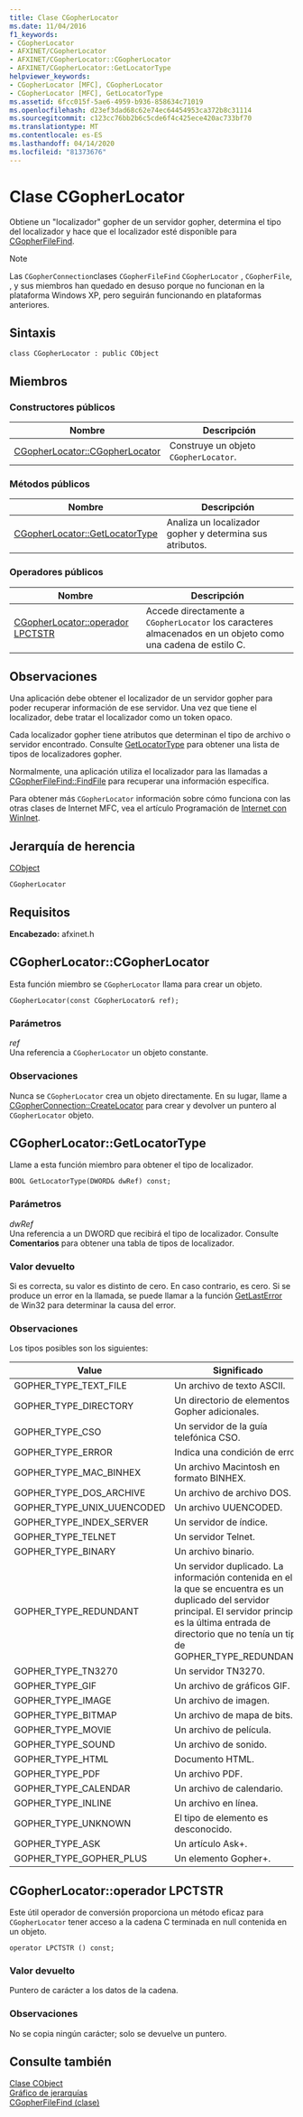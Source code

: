 ```yaml
---
title: Clase CGopherLocator
ms.date: 11/04/2016
f1_keywords:
- CGopherLocator
- AFXINET/CGopherLocator
- AFXINET/CGopherLocator::CGopherLocator
- AFXINET/CGopherLocator::GetLocatorType
helpviewer_keywords:
- CGopherLocator [MFC], CGopherLocator
- CGopherLocator [MFC], GetLocatorType
ms.assetid: 6fcc015f-5ae6-4959-b936-858634c71019
ms.openlocfilehash: d23ef3dad68c62e74ec64454953ca372b8c31114
ms.sourcegitcommit: c123cc76bb2b6c5cde6f4c425ece420ac733bf70
ms.translationtype: MT
ms.contentlocale: es-ES
ms.lasthandoff: 04/14/2020
ms.locfileid: "81373676"
---
```

# <a name="cgopherlocator-class"></a>Clase CGopherLocator

Obtiene un "localizador" gopher de un servidor gopher, determina el tipo del localizador y hace que el localizador esté disponible para [CGopherFileFind](../../mfc/reference/cgopherfilefind-class.md).

> [!NOTE]
> Las `CGopherConnection`clases `CGopherFileFind` `CGopherLocator` , `CGopherFile`, , y sus miembros han quedado en desuso porque no funcionan en la plataforma Windows XP, pero seguirán funcionando en plataformas anteriores.

## <a name="syntax"></a>Sintaxis

```
class CGopherLocator : public CObject
```

## <a name="members"></a>Miembros

### <a name="public-constructors"></a>Constructores públicos

|Nombre|Descripción|
|----------|-----------------|
|[CGopherLocator::CGopherLocator](#cgopherlocator)|Construye un objeto `CGopherLocator`.|

### <a name="public-methods"></a>Métodos públicos

|Nombre|Descripción|
|----------|-----------------|
|[CGopherLocator::GetLocatorType](#getlocatortype)|Analiza un localizador gopher y determina sus atributos.|

### <a name="public-operators"></a>Operadores públicos

|Nombre|Descripción|
|----------|-----------------|
|[CGopherLocator::operador LPCTSTR](#operator_lpctstr)|Accede directamente a `CGopherLocator` los caracteres almacenados en un objeto como una cadena de estilo C.|

## <a name="remarks"></a>Observaciones

Una aplicación debe obtener el localizador de un servidor gopher para poder recuperar información de ese servidor. Una vez que tiene el localizador, debe tratar el localizador como un token opaco.

Cada localizador gopher tiene atributos que determinan el tipo de archivo o servidor encontrado. Consulte [GetLocatorType](#getlocatortype) para obtener una lista de tipos de localizadores gopher.

Normalmente, una aplicación utiliza el localizador para las llamadas a [CGopherFileFind::FindFile](../../mfc/reference/cgopherfilefind-class.md#findfile) para recuperar una información específica.

Para obtener más `CGopherLocator` información sobre cómo funciona con las otras clases de Internet MFC, vea el artículo Programación de [Internet con WinInet](../../mfc/win32-internet-extensions-wininet.md).

## <a name="inheritance-hierarchy"></a>Jerarquía de herencia

[CObject](../../mfc/reference/cobject-class.md)

`CGopherLocator`

## <a name="requirements"></a>Requisitos

**Encabezado:** afxinet.h

## <a name="cgopherlocatorcgopherlocator"></a><a name="cgopherlocator"></a>CGopherLocator::CGopherLocator

Esta función miembro se `CGopherLocator` llama para crear un objeto.

```
CGopherLocator(const CGopherLocator& ref);
```

### <a name="parameters"></a>Parámetros

*ref*<br/>
Una referencia a `CGopherLocator` un objeto constante.

### <a name="remarks"></a>Observaciones

Nunca se `CGopherLocator` crea un objeto directamente. En su lugar, llame a [CGopherConnection::CreateLocator](../../mfc/reference/cgopherconnection-class.md#createlocator) para crear y devolver un puntero al `CGopherLocator` objeto.

## <a name="cgopherlocatorgetlocatortype"></a><a name="getlocatortype"></a>CGopherLocator::GetLocatorType

Llame a esta función miembro para obtener el tipo de localizador.

```
BOOL GetLocatorType(DWORD& dwRef) const;
```

### <a name="parameters"></a>Parámetros

*dwRef*<br/>
Una referencia a un DWORD que recibirá el tipo de localizador. Consulte **Comentarios** para obtener una tabla de tipos de localizador.

### <a name="return-value"></a>Valor devuelto

Si es correcta, su valor es distinto de cero. En caso contrario, es cero. Si se produce un error en la llamada, se puede llamar a la función [GetLastError](/windows/win32/api/errhandlingapi/nf-errhandlingapi-getlasterror) de Win32 para determinar la causa del error.

### <a name="remarks"></a>Observaciones

Los tipos posibles son los siguientes:

|Value|Significado|
|-----------|-------------|
|GOPHER_TYPE_TEXT_FILE|Un archivo de texto ASCII.|
|GOPHER_TYPE_DIRECTORY|Un directorio de elementos Gopher adicionales.|
|GOPHER_TYPE_CSO|Un servidor de la guía telefónica CSO.|
|GOPHER_TYPE_ERROR|Indica una condición de error.|
|GOPHER_TYPE_MAC_BINHEX|Un archivo Macintosh en formato BINHEX.|
|GOPHER_TYPE_DOS_ARCHIVE|Un archivo de archivo DOS.|
|GOPHER_TYPE_UNIX_UUENCODED|Un archivo UUENCODED.|
|GOPHER_TYPE_INDEX_SERVER|Un servidor de índice.|
|GOPHER_TYPE_TELNET|Un servidor Telnet.|
|GOPHER_TYPE_BINARY|Un archivo binario.|
|GOPHER_TYPE_REDUNDANT|Un servidor duplicado. La información contenida en el la que se encuentra es un duplicado del servidor principal. El servidor principal es la última entrada de directorio que no tenía un tipo de GOPHER_TYPE_REDUNDANT.|
|GOPHER_TYPE_TN3270|Un servidor TN3270.|
|GOPHER_TYPE_GIF|Un archivo de gráficos GIF.|
|GOPHER_TYPE_IMAGE|Un archivo de imagen.|
|GOPHER_TYPE_BITMAP|Un archivo de mapa de bits.|
|GOPHER_TYPE_MOVIE|Un archivo de película.|
|GOPHER_TYPE_SOUND|Un archivo de sonido.|
|GOPHER_TYPE_HTML|Documento HTML.|
|GOPHER_TYPE_PDF|Un archivo PDF.|
|GOPHER_TYPE_CALENDAR|Un archivo de calendario.|
|GOPHER_TYPE_INLINE|Un archivo en línea.|
|GOPHER_TYPE_UNKNOWN|El tipo de elemento es desconocido.|
|GOPHER_TYPE_ASK|Un artículo Ask+.|
|GOPHER_TYPE_GOPHER_PLUS|Un elemento Gopher+.|

## <a name="cgopherlocatoroperator-lpctstr"></a><a name="operator_lpctstr"></a>CGopherLocator::operador LPCTSTR

Este útil operador de conversión proporciona un método eficaz para `CGopherLocator` tener acceso a la cadena C terminada en null contenida en un objeto.

```
operator LPCTSTR () const;
```

### <a name="return-value"></a>Valor devuelto

Puntero de carácter a los datos de la cadena.

### <a name="remarks"></a>Observaciones

No se copia ningún carácter; solo se devuelve un puntero.

## <a name="see-also"></a>Consulte también

[Clase CObject](../../mfc/reference/cobject-class.md)<br/>
[Gráfico de jerarquías](../../mfc/hierarchy-chart.md)<br/>
[CGopherFileFind (clase)](../../mfc/reference/cgopherfilefind-class.md)
